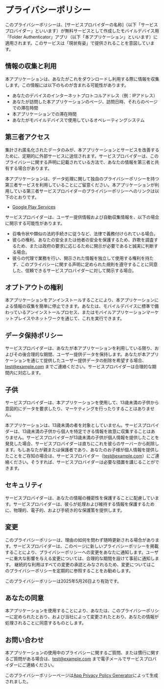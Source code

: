 # プライバシーポリシー

このプライバシーポリシーは、[サービスプロバイダーの名称]（以下「サービスプロバイダー」といいます）が無料サービスとして作成したモバイルデバイス用「Folder Authenticator」アプリ（以下「本アプリケーション」といいます）に適用されます。このサービスは「現状有姿」で提供されることを意図しています。

## 情報の収集と利用

本アプリケーションは、あなたがこれをダウンロードし利用する際に情報を収集します。この情報には以下のものが含まれる可能性があります。

- あなたのデバイスのインターネットプロトコルアドレス（例：IPアドレス）
- あなたが訪問した本アプリケーションのページ、訪問日時、それらのページでの滞在時間
- 本アプリケーションでの滞在時間
- あなたがモバイルデバイスで使用しているオペレーティングシステム

## 第三者アクセス

集計され匿名化されたデータのみが、本アプリケーションとサービスを改善するために、定期的に外部サービスに送信されます。サービスプロバイダーは、このプライバシーに関する声明に記載されている方法で、あなたの情報を第三者と共有する場合があります。

本アプリケーションは、データ処理に関して独自のプライバシーポリシーを持つ第三者サービスを利用していることにご留意ください。本アプリケーションが利用している第三者サービスプロバイダーのプライバシーポリシーへのリンクは以下のとおりです。

- [Google Play Services](https://policies.google.com/privacy?hl=ja)

サービスプロバイダーは、ユーザー提供情報および自動収集情報を、以下の場合に開示する可能性があります。

- 召喚令状や類似の法的手続きに従うなど、法律で義務付けられている場合。
- 彼らの権利、あなたの安全または他者の安全を保護するため、詐欺を調査するため、または政府の要求に応じるために開示が必要であると誠実に判断する場合。
- 彼らの代理で業務を行い、開示された情報を独立して使用する権利を持たず、このプライバシーに関する声明に定められた規則を遵守することに同意した、信頼できるサービスプロバイダーに対して開示する場合。

## オプトアウトの権利

本アプリケーションをアンインストールすることにより、本アプリケーションによる情報の収集を簡単に停止できます。あなたは、モバイルデバイスに標準で備わっているアンインストールプロセス、またはモバイルアプリケーションマーケットプレイスやネットワークを通じて、これを実行できます。

## データ保持ポリシー

サービスプロバイダーは、あなたが本アプリケーションを利用している限り、およびその後合理的な期間、ユーザー提供データを保持します。あなたが本アプリケーションを通じて提供したユーザー提供データの削除を希望する場合、test@example.com までご連絡ください。サービスプロバイダーは合理的な期間内に対応します。

## 子供

サービスプロバイダーは、本アプリケーションを使用して、13歳未満の子供から意図的にデータを要求したり、マーケティングを行ったりすることはありません。

本アプリケーションは、13歳未満の者を対象としていません。サービスプロバイダーは、13歳未満の子供から個人を特定できる情報を故意に収集することはありません。サービスプロバイダーが13歳未満の子供が個人情報を提供したことを発見した場合、サービスプロバイダーは直ちにこれを彼らのサーバーから削除します。もしあなたが親または保護者であり、あなたのお子様が個人情報を提供したことをご存知の場合は、サービスプロバイダー（test@example.com）にご連絡ください。そうすれば、サービスプロバイダーは必要な措置を講じることができます。

## セキュリティ

サービスプロバイダーは、あなたの情報の機密性を保護することに配慮しています。サービスプロバイダーは、彼らが処理および維持する情報を保護するために、物理的、電子的、および手続き的な保護策を提供します。

## 変更

このプライバシーポリシーは、理由の如何を問わず随時更新される場合があります。サービスプロバイダーは、このページに新しいプライバシーポリシーを掲載することにより、プライバシーポリシーへの変更をあなたに通知します。ユーザーに重大な影響を与える変更については、合理的な期間を設けて事前に通知します。 継続的な利用はすべての変更の承認とみなされるため、変更についてはこのプライバシーポリシーを定期的に参照することをお勧めします。

このプライバシーポリシーは2025年5月26日より有効です。

## あなたの同意

本アプリケーションを使用することにより、あなたは、このプライバシーポリシーに定められたとおり、および当社によって変更されたとおり、あなたの情報が処理されることに同意するものとします。

## お問い合わせ

本アプリケーションの使用中のプライバシーに関するご質問、または慣行に関するご質問がある場合は、test@example.com まで電子メールでサービスプロバイダーにご連絡ください。

このプライバシーポリシーページは[App Privacy Policy Generator](https://app-privacy-policy-generator.nisrulz.com/)によって生成されました。